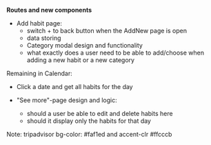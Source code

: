 **Routes and new components**
* Add habit page:
   - switch + to back button when the AddNew page is open
   - data storing
   - Category modal design and functionality 
   - what exactly does a user need to be able to add/choose when adding a new habit or a new category


Remaining in Calendar:
* Click a date and get all habits for the day

* "See more"-page design and logic:
   - should a user be able to edit and delete habits here
   - should it display only the habits for that day




Note: tripadvisor bg-color: #faf1ed and accent-clr #ffcccb